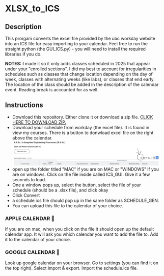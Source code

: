 # XLSX_to_ICS

## Description 
This prorgam converts the excel file provided by the ubc workday website into an ICS file for easy importing to your calendar. Feel free to run the straight python (the GUI_ICS.py) - you will need to install the required libraries if you do. 

__NOTES:__ I made it so it only adds classes scheduled in 2025 that appear under your "enrolled sections". I did my best to account for irregularities in schedules such as classes that change location depending on the day of week, classes with alternating weeks (like labs), or classes that end early. The location of the class should be added in the description of the calendar event. Reading break is accounted for as well.

## Instructions 
- Download this repository. Either clone it or download a zip file. 
[CLICK HERE TO DOWNLOAD ZIP.](https://github.com/alexm35644/XLSX_to_ICS/archive/refs/heads/main.zip)
- Download your schedule from workday (the excel file). It is found in view my courses. There is a button to donwload excel file on the right above the calendar. 
![download button](Images/workday_download.png)
- open up the folder titled "MAC" if you are on MAC or "WINDOWS" if you are on windows. Click on the file inside called ICS_GUI. Give it a few seconds to load. 
- One a window pops up, select the button, select the file of your schedule (should be a .xlsx file), and click okay
- Click Convert 
- a schedule.ics file should pop up in the same folder as SCHEDULE_GEN. 
- You can upload this file to the calendar of your choice. 

### APPLE CALENDAR 📅
If you are on mac, when you click on the file it should open up the default calendar app. It will ask you which calendar you want to add the file to. Add it to the calendar of your choice. 
### GOOGLE CALENDAR 🍭
Look up google calendar on your browser. Go to settings (you can find it on the top right). Select import & export. Import the schedule.ics file. 
